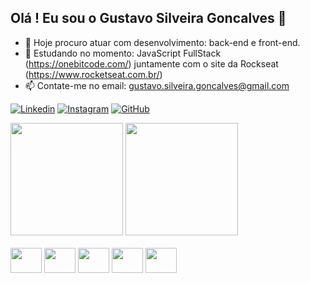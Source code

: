 ## Olá ! Eu sou o Gustavo Silveira Goncalves 👋

* 👀 Hoje procuro atuar com desenvolvimento: back-end e front-end.
* 🌱 Estudando no momento: JavaScript FullStack (https://onebitcode.com/) juntamente com o site da Rockseat (https://www.rocketseat.com.br/)
* 📫 Contate-me no email: gustavo.silveira.goncalves@gmail.com

[![Linkedin](https://img.shields.io/badge/LinkedIn-0077B5?style=for-the-badge&logo=linkedin&logoColor=white)](https://www.linkedin.com/in/gustavo-gon%C3%A7alves-0a57491a4/)
[![Instagram](https://img.shields.io/badge/Instagram-E4405F?style=for-the-badge&logo=instagram&logoColor=white)](https://www.instagram.com/gustavo_goncalvess/)
[![GitHub](https://img.shields.io/badge/GitHub-100000?style=for-the-badge&logo=github&logoColor=white)](https://github.com/gsilveirag)
<div>
  <img height="180em" src="https://github-readme-stats.vercel.app/api?username=gsilveirag&show_icons=true&theme=dracula"/>
   <img height="180em" src="https://github-readme-stats.vercel.app/api/top-langs/?username=gsilveirag&layout=compact&layout=compact&langs_count=16&theme=dracula"/>
</div>
<br>
<div>
  <img height='40' width='50' src="https://cdn.jsdelivr.net/gh/devicons/devicon/icons/html5/html5-original-wordmark.svg" />
  <img height='40' width='50' src="https://cdn.jsdelivr.net/gh/devicons/devicon/icons/css3/css3-original-wordmark.svg" />
  <img height='40' width='50' src="https://cdn.jsdelivr.net/gh/devicons/devicon/icons/javascript/javascript-plain.svg" />
  <img height='40' width='50' src="https://cdn.jsdelivr.net/gh/devicons/devicon/icons/react/react-original-wordmark.svg" />
  <img height='40' width='50' src="https://cdn.jsdelivr.net/gh/devicons/devicon/icons/nodejs/nodejs-plain-wordmark.svg" />
</div>
